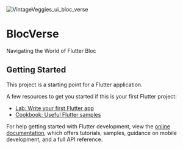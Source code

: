![VintageVeggies_ui_bloc_verse](https://github.com/0xAdiyat/BlocVerse/assets/67780459/53d52783-ba7e-4103-a947-233f85920b15)

# BlocVerse

Navigating the World of Flutter Bloc

## Getting Started

This project is a starting point for a Flutter application.

A few resources to get you started if this is your first Flutter project:

- [Lab: Write your first Flutter app](https://docs.flutter.dev/get-started/codelab)
- [Cookbook: Useful Flutter samples](https://docs.flutter.dev/cookbook)

For help getting started with Flutter development, view the
[online documentation](https://docs.flutter.dev/), which offers tutorials,
samples, guidance on mobile development, and a full API reference.
